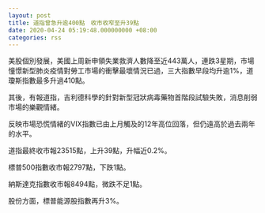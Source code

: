 ```yaml
---
layout: post
title: 道指曾急升逾400點　收市收窄至升39點
date: 2020-04-24 05:19:48.000000000 +08:00
categories: rss
---
```


美股個別發展，美國上周新申領失業救濟人數降至近443萬人，連跌3星期，市場憧憬新型肺炎疫情對勞工市場的衝擊最壞情況已過，三大指數早段均升逾1%，道瓊斯指數最多升過410點。

其後，有報道指，吉利德科學的針對新型冠狀病毒藥物首階段試驗失敗，消息削弱市場的樂觀情緒。

反映市場恐慌情緒的VIX指數已由上月觸及的12年高位回落，但仍遠高於過去兩年的水平。

道指最終收市報23515點，上升39點，升幅近0.2%。

標普500指數收市報2797點，下跌1點。

納斯達克指數收市報8494點，微跌不足1點。

股份方面，標普能源股指數再升3%。
